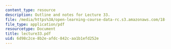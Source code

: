 ```yaml
---
content_type: resource
description: Outline and notes for Lecture 33.
file: /media/https%3A/open-learning-course-data-rc.s3.amazonaws.com/18-965-geometry-of-manifolds-fall-2004/6d98c2ce8b2eafdc842caa1b1efd252e_lecture33.pdf
file_type: application/pdf
resourcetype: Document
title: lecture33.pdf
uid: 6d98c2ce-8b2e-afdc-842c-aa1b1efd252e
---
```

